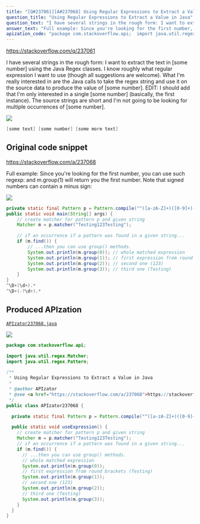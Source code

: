 ```yaml
---
title: "[Q#237061][A#237068] Using Regular Expressions to Extract a Value in Java"
question_title: "Using Regular Expressions to Extract a Value in Java"
question_text: "I have several strings in the rough form: I want to extract the text in [some number] using the Java Regex classes. I know roughly what regular expression I want to use (though all suggestions are welcome). What I'm really interested in are the Java calls to take the regex string and use it on the source data to produce the value of [some number]. EDIT: I should add that I'm only interested in a single [some number] (basically, the first instance). The source strings are short and I'm not going to be looking for multiple occurrences of [some number]."
answer_text: "Full example: Since you're looking for the first number, you can use such regexp: and m.group(1) will return you the first number. Note that signed numbers can contain a minus sign:"
apization_code: "package com.stackoverflow.api;  import java.util.regex.Matcher; import java.util.regex.Pattern;  /**  * Using Regular Expressions to Extract a Value in Java  *  * @author APIzator  * @see <a href=\"https://stackoverflow.com/a/237068\">https://stackoverflow.com/a/237068</a>  */ public class APIzator237068 {    private static final Pattern p = Pattern.compile(\"^([a-zA-Z]+)([0-9]+)(.*)\");    public static void useExpression() {     // create matcher for pattern p and given string     Matcher m = p.matcher(\"Testing123Testing\");     // if an occurrence if a pattern was found in a given string...     if (m.find()) {       // ...then you can use group() methods.       // whole matched expression       System.out.println(m.group(0));       // first expression from round brackets (Testing)       System.out.println(m.group(1));       // second one (123)       System.out.println(m.group(2));       // third one (Testing)       System.out.println(m.group(3));     }   } }"
---
```


https://stackoverflow.com/q/237061

I have several strings in the rough form:
I want to extract the text in [some number] using the Java Regex classes.
I know roughly what regular expression I want to use (though all suggestions are welcome). What I&#x27;m really interested in are the Java calls to take the regex string and use it on the source data to produce the value of [some number].
EDIT: I should add that I&#x27;m only interested in a single [some number] (basically, the first instance). The source strings are short and I&#x27;m not going to be looking for multiple occurrences of [some number].


<div class="code-logo"><img src="/stackoverflow.png" /></div>

```java
[some text] [some number] [some more text]
```


## Original code snippet

https://stackoverflow.com/a/237068

Full example:
Since you&#x27;re looking for the first number, you can use such regexp:
and m.group(1) will return you the first number. Note that signed numbers can contain a minus sign:

<div class="code-logo"><img src="/stackoverflow.png" /></div>

```java
private static final Pattern p = Pattern.compile("^([a-zA-Z]+)([0-9]+)(.*)");
public static void main(String[] args) {
    // create matcher for pattern p and given string
    Matcher m = p.matcher("Testing123Testing");

    // if an occurrence if a pattern was found in a given string...
    if (m.find()) {
        // ...then you can use group() methods.
        System.out.println(m.group(0)); // whole matched expression
        System.out.println(m.group(1)); // first expression from round brackets (Testing)
        System.out.println(m.group(2)); // second one (123)
        System.out.println(m.group(3)); // third one (Testing)
    }
}
^\D+(\d+).*
^\D+(-?\d+).*
```

## Produced APIzation

[`APIzator237068.java`](https://github.com/blind-papers/apization-temp-data/raw/main/search/APIzator237068.java)

<div class="code-logo"><img src="/apizator.png" /></div>

```java
package com.stackoverflow.api;

import java.util.regex.Matcher;
import java.util.regex.Pattern;

/**
 * Using Regular Expressions to Extract a Value in Java
 *
 * @author APIzator
 * @see <a href="https://stackoverflow.com/a/237068">https://stackoverflow.com/a/237068</a>
 */
public class APIzator237068 {

  private static final Pattern p = Pattern.compile("^([a-zA-Z]+)([0-9]+)(.*)");

  public static void useExpression() {
    // create matcher for pattern p and given string
    Matcher m = p.matcher("Testing123Testing");
    // if an occurrence if a pattern was found in a given string...
    if (m.find()) {
      // ...then you can use group() methods.
      // whole matched expression
      System.out.println(m.group(0));
      // first expression from round brackets (Testing)
      System.out.println(m.group(1));
      // second one (123)
      System.out.println(m.group(2));
      // third one (Testing)
      System.out.println(m.group(3));
    }
  }
}

```